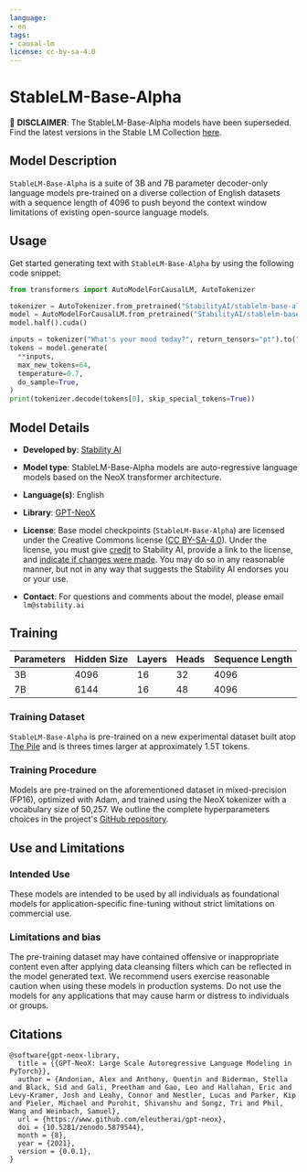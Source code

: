 ```yaml
---
language:
- en
tags:
- causal-lm
license: cc-by-sa-4.0
---
```


# StableLM-Base-Alpha

📢 **DISCLAIMER**: The StableLM-Base-Alpha models have been superseded. Find the latest versions in the Stable LM Collection [here](https://huggingface.co/collections/stabilityai/stable-lm-650852cfd55dd4e15cdcb30a).

## Model Description

`StableLM-Base-Alpha` is a suite of 3B and 7B parameter decoder-only language models pre-trained on a diverse collection of English datasets with a sequence length of 4096 to push beyond the context window limitations of existing open-source language models.

## Usage

Get started generating text with `StableLM-Base-Alpha` by using the following code snippet:

```python
from transformers import AutoModelForCausalLM, AutoTokenizer

tokenizer = AutoTokenizer.from_pretrained("StabilityAI/stablelm-base-alpha-7b")
model = AutoModelForCausalLM.from_pretrained("StabilityAI/stablelm-base-alpha-7b")
model.half().cuda()

inputs = tokenizer("What's your mood today?", return_tensors="pt").to("cuda")
tokens = model.generate(
  **inputs,
  max_new_tokens=64,
  temperature=0.7,
  do_sample=True,
)
print(tokenizer.decode(tokens[0], skip_special_tokens=True))
```

## Model Details

* **Developed by**: [Stability AI](https://stability.ai/)
* **Model type**: StableLM-Base-Alpha models are auto-regressive language models based on the NeoX transformer architecture.
* **Language(s)**: English
* **Library**: [GPT-NeoX](https://github.com/EleutherAI/gpt-neox)
* **License**: Base model checkpoints (`StableLM-Base-Alpha`) are licensed under the Creative Commons license ([CC BY-SA-4.0](https://creativecommons.org/licenses/by-sa/4.0/)). Under the license, you must give [credit](https://creativecommons.org/licenses/by/4.0/#) to Stability AI, provide a link to the license, and [indicate if changes were made](https://creativecommons.org/licenses/by/4.0/#). You may do so in any reasonable manner, but not in any way that suggests the Stability AI endorses you or your use.

* **Contact**: For questions and comments about the model, please email `lm@stability.ai`

## Training

| Parameters | Hidden Size | Layers | Heads | Sequence Length |
|------------|-------------|--------|-------|-----------------|
| 3B         | 4096        | 16     | 32    | 4096            |
| 7B         | 6144        | 16     | 48    | 4096            |

### Training Dataset

`StableLM-Base-Alpha` is pre-trained on a new experimental dataset built atop [The Pile](https://huggingface.co/datasets/EleutherAI/the_pile) and is threes times larger at approximately 1.5T tokens.

### Training Procedure

Models are pre-trained on the aforementioned dataset in mixed-precision (FP16), optimized with Adam, and trained using the NeoX tokenizer with a vocabulary size of 50,257. We outline the complete hyperparameters choices in the project's [GitHub repository](https://github.com/Stability-AI/StableLM/blob/main/configs/stablelm-base-alpha-7b.yaml).

## Use and Limitations

### Intended Use

These models are intended to be used by all individuals as foundational models for application-specific fine-tuning without strict limitations on commercial use.

### Limitations and bias

The pre-training dataset may have contained offensive or inappropriate content even after applying data cleansing filters which can be reflected in the model generated text. We recommend users exercise reasonable caution when using these models in production systems. Do not use the models for any applications that may cause harm or distress to individuals or groups.

## Citations

```bibtext
@software{gpt-neox-library,
  title = {{GPT-NeoX: Large Scale Autoregressive Language Modeling in PyTorch}},
  author = {Andonian, Alex and Anthony, Quentin and Biderman, Stella and Black, Sid and Gali, Preetham and Gao, Leo and Hallahan, Eric and Levy-Kramer, Josh and Leahy, Connor and Nestler, Lucas and Parker, Kip and Pieler, Michael and Purohit, Shivanshu and Songz, Tri and Phil, Wang and Weinbach, Samuel},
  url = {https://www.github.com/eleutherai/gpt-neox},
  doi = {10.5281/zenodo.5879544},
  month = {8},
  year = {2021},
  version = {0.0.1},
}
```
